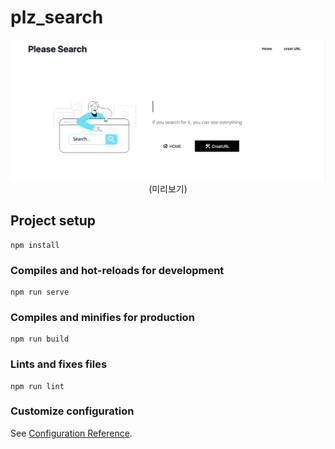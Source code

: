 # plz_search

<center>
<img src="./images/header-image.gif" width="auto" title="header-image"/>
<br>
(미리보기)
</center>

## Project setup
```
npm install
```

### Compiles and hot-reloads for development
```
npm run serve
```

### Compiles and minifies for production
```
npm run build
```

### Lints and fixes files
```
npm run lint
```

### Customize configuration
See [Configuration Reference](https://cli.vuejs.org/config/).
